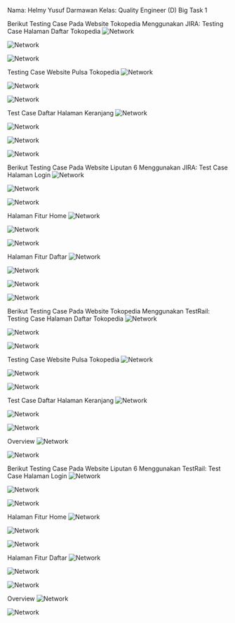 Nama: Helmy Yusuf Darmawan
Kelas: Quality Engineer (D)
Big Task 1

Berikut Testing Case Pada Website Tokopedia Menggunakan JIRA:
Testing Case Halaman Daftar Tokopedia
![Network](./Schreenshoot/Jira5a.jpg)

![Network](./Schreenshoot/Jira7a.jpg)

![Network](./Schreenshoot/Jira3a.jpg)

Testing Case Website Pulsa Tokopedia
![Network](./Schreenshoot/Jira1a.jpg)

![Network](./Schreenshoot/Jira2a.jpg)

![Network](./Schreenshoot/Jira4a.jpg)

Test Case Daftar Halaman Keranjang
![Network](./Schreenshoot/Jira6a.jpg)

![Network](./Schreenshoot/Jira8a.jpg)

![Network](./Schreenshoot/Jira9a.jpg)

![Network](./Schreenshoot/Jira10.jpg)


Berikut Testing Case Pada Website Liputan 6 Menggunakan JIRA:
Test Case Halaman Login
![Network](./Schreenshoot/Jira9.jpg)

![Network](./Schreenshoot/Jira8.jpg)

![Network](./Schreenshoot/Jira7.jpg)

Halaman Fitur Home
![Network](./Schreenshoot/Jira4.jpg)

![Network](./Schreenshoot/Jira5.jpg)

![Network](./Schreenshoot/Jira6.jpg)

Halaman Fitur Daftar
![Network](./Schreenshoot/Jira1.jpg)

![Network](./Schreenshoot/Jira2.jpg)

![Network](./Schreenshoot/Jira3.jpg)


![Network](./Schreenshoot/Jira11.jpg)


Berikut Testing Case Pada Website Tokopedia Menggunakan TestRail:
Testing Case Halaman Daftar Tokopedia
![Network](./Schreenshoot/Tesrail1.jpg)

![Network](./Schreenshoot/Tesrail2.jpg)

![Network](./Schreenshoot/Tesrail3.jpg)

Testing Case Website Pulsa Tokopedia
![Network](./Schreenshoot/Tesrail7.jpg)

![Network](./Schreenshoot/Tesrail8.jpg)

![Network](./Schreenshoot/Tesrail69.jpg)

Test Case Daftar Halaman Keranjang
![Network](./Schreenshoot/Tesrail4.jpg)

![Network](./Schreenshoot/Tesrail5.jpg)

![Network](./Schreenshoot/Tesrail6.jpg)

Overview
![Network](./Schreenshoot/Tesrail10.jpg)

![Network](./Schreenshoot/Tesrail11.jpg)


Berikut Testing Case Pada Website Liputan 6 Menggunakan TestRail:
Test Case Halaman Login
![Network](./Schreenshoot/Tesrail1a.jpg)

![Network](./Schreenshoot/Tesrail2a.jpg)

![Network](./Schreenshoot/Tesrail3a.jpg)

Halaman Fitur Home
![Network](./Schreenshoot/Tesrail4a.jpg)

![Network](./Schreenshoot/Tesrail5a.jpg)

![Network](./Schreenshoot/Tesrail6a.jpg)

Halaman Fitur Daftar
![Network](./Schreenshoot/Tesrail7a.jpg)

![Network](./Schreenshoot/Tesrail8a.jpg)

![Network](./Schreenshoot/Tesrail9a.jpg)

Overview
![Network](./Schreenshoot/Tesrail10a.jpg)

![Network](./Schreenshoot/Tesrail11a.jpg)